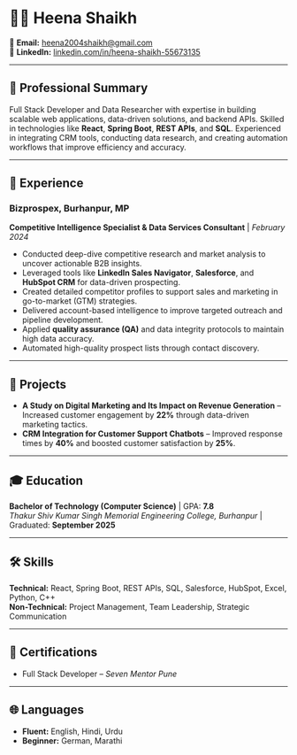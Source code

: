 # 👩‍💻 Heena Shaikh

📧 **Email:** heena2004shaikh@gmail.com  
🔗 **LinkedIn:** [linkedin.com/in/heena-shaikh-55673135](https://www.linkedin.com/in/heena-shaikh-55673135/)

---

## 💼 Professional Summary
Full Stack Developer and Data Researcher with expertise in building scalable web applications, data-driven solutions, and backend APIs. Skilled in technologies like **React**, **Spring Boot**, **REST APIs**, and **SQL**. Experienced in integrating CRM tools, conducting data research, and creating automation workflows that improve efficiency and accuracy.

---

## 🏢 Experience

### **Bizprospex, Burhanpur, MP**  
**Competitive Intelligence Specialist & Data Services Consultant** | *February 2024*  
- Conducted deep-dive competitive research and market analysis to uncover actionable B2B insights.  
- Leveraged tools like **LinkedIn Sales Navigator**, **Salesforce**, and **HubSpot CRM** for data-driven prospecting.  
- Created detailed competitor profiles to support sales and marketing in go-to-market (GTM) strategies.  
- Delivered account-based intelligence to improve targeted outreach and pipeline development.  
- Applied **quality assurance (QA)** and data integrity protocols to maintain high data accuracy.  
- Automated high-quality prospect lists through contact discovery.  

---

## 📂 Projects
- **A Study on Digital Marketing and Its Impact on Revenue Generation** – Increased customer engagement by **22%** through data-driven marketing tactics.  
- **CRM Integration for Customer Support Chatbots** – Improved response times by **40%** and boosted customer satisfaction by **25%**.  

---

## 🎓 Education
**Bachelor of Technology (Computer Science)** | GPA: **7.8**  
*Thakur Shiv Kumar Singh Memorial Engineering College, Burhanpur* | Graduated: **September 2025**

---

## 🛠 Skills
**Technical:** React, Spring Boot, REST APIs, SQL, Salesforce, HubSpot, Excel, Python, C++  
**Non-Technical:** Project Management, Team Leadership, Strategic Communication  

---

## 📜 Certifications
- Full Stack Developer – *Seven Mentor Pune*  

---

## 🌐 Languages
- **Fluent:** English, Hindi, Urdu  
- **Beginner:** German, Marathi  
